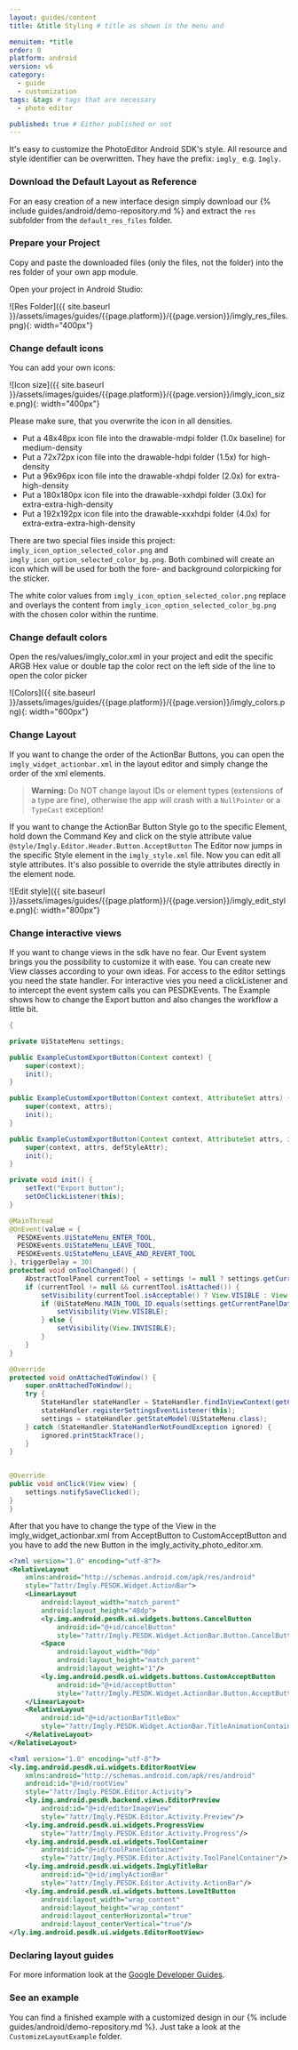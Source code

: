 ```yaml
---
layout: guides/content
title: &title Styling # title as shown in the menu and

menuitem: *title
order: 0
platform: android
version: v6
category:
  - guide
  - customization
tags: &tags # tags that are necessary
  - photo editor

published: true # Either published or not
---
```



It's easy to customize the PhotoEditor Android SDK's style.
​All resource and style identifier can be overwritten. They have the prefix: `imgly_` e.g. `Imgly.`
​
### Download the Default Layout as Reference
For an easy creation of a new interface design simply download our {% include guides/android/demo-repository.md %} and extract the `res` subfolder from the `default_res_files` folder.

### Prepare your Project
Copy and paste the downloaded files (only the files, not the folder) into the res folder of your own app module.

Open your project in Android Studio:

![Res Folder]({{ site.baseurl }}/assets/images/guides/{{page.platform}}/{{page.version}}/imgly_res_files.png){: width="400px"}

### Change default icons

You can add your own icons:

![Icon size]({{ site.baseurl }}/assets/images/guides/{{page.platform}}/{{page.version}}/imgly_icon_size.png){: width="400px"}

Please make sure, that you overwrite the icon in all densities.

* Put a 48x48px icon file into the drawable-mdpi folder (1.0x baseline) for medium-density
* Put a 72x72px icon file into the drawable-hdpi folder \(1.5x) for high-density
* Put a 96x96px icon file into the drawable-xhdpi folder (2.0x) for extra-high-density
* Put a 180x180px icon file into the drawable-xxhdpi folder (3.0x) for extra-extra-high-density
* Put a 192x192px icon file into the drawable-xxxhdpi folder (4.0x) for extra-extra-extra-high-density


There are two special files inside this project: `imgly_icon_option_selected_color.png` and `imgly_icon_option_selected_color_bg.png`.
Both combined will create an icon which will be used for both the fore- and background colorpicking for the sticker.

The white color values from `imgly_icon_option_selected_color.png` replace and overlays the content from `imgly_icon_option_selected_color_bg.png` with the chosen color within the runtime.


### Change default colors

Open the res/values/imgly_color.xml in your project and edit the specific ARGB Hex value or double tap the color rect on the left side of the line to open the color picker

![Colors]({{ site.baseurl }}/assets/images/guides/{{page.platform}}/{{page.version}}/imgly_colors.png){: width="600px"}

### Change Layout

If you want to change the order of the ActionBar Buttons, you can open the `imgly_widget_actionbar.xml` in the layout editor and simply change the order of the xml elements.

> __Warning:__ Do NOT change layout IDs or element types (extensions of a type are fine), otherwise the app will crash with a `NullPointer` or a `TypeCast` exception!

If you want to change the ActionBar Button Style go to the specific Element, hold down the Command Key and click on the style attribute value `@style/Imgly.Editor.Header.Button.AcceptButton`
The Editor now jumps in the specific Style element in the `imgly_style.xml` file.
Now you can edit all style attributes. It's also possible to override the style attributes directly in the element node.

![Edit style]({{ site.baseurl }}/assets/images/guides/{{page.platform}}/{{page.version}}/imgly_edit_style.png){: width="800px"}

### Change interactive views

If you want to change views in the sdk have no fear. Our Event system brings you the possibility to customize it with ease.
You can create new View classes according to your own ideas. For access to the editor settings you need the state handler. For interactive vies you need a clickListener and to intercept the event system calls you can PESDKEvents.
The Example shows how to change the Export button and also changes the workflow a little bit.

```java
{

private UiStateMenu settings;

public ExampleCustomExportButton(Context context) {
    super(context);
    init();
}

public ExampleCustomExportButton(Context context, AttributeSet attrs) {
    super(context, attrs);
    init();
}

public ExampleCustomExportButton(Context context, AttributeSet attrs, int defStyleAttr) {
    super(context, attrs, defStyleAttr);
    init();
}

private void init() {
    setText("Export Button");
    setOnClickListener(this);
}

@MainThread
@OnEvent(value = {
  PESDKEvents.UiStateMenu_ENTER_TOOL,
  PESDKEvents.UiStateMenu_LEAVE_TOOL,
  PESDKEvents.UiStateMenu_LEAVE_AND_REVERT_TOOL
}, triggerDelay = 30)
protected void onToolChanged() {
    AbstractToolPanel currentTool = settings != null ? settings.getCurrentTool() : null;
    if (currentTool != null && currentTool.isAttached()) {
        setVisibility(currentTool.isAcceptable() ? View.VISIBLE : View.GONE);
        if (UiStateMenu.MAIN_TOOL_ID.equals(settings.getCurrentPanelData().getId())) {
            setVisibility(View.VISIBLE);
        } else {
            setVisibility(View.INVISIBLE);
        }
    }
}

@Override
protected void onAttachedToWindow() {
    super.onAttachedToWindow();
    try {
        StateHandler stateHandler = StateHandler.findInViewContext(getContext());
        stateHandler.registerSettingsEventListener(this);
        settings = stateHandler.getStateModel(UiStateMenu.class);
    } catch (StateHandler.StateHandlerNotFoundException ignored) {
        ignored.printStackTrace();
    }
}


@Override
public void onClick(View view) {
    settings.notifySaveClicked();
}
}
```

After that you have to change the type of the View in the imgly_widget_actionbar.xml from AcceptButton to CustomAcceptButton and you have to add the new Button in the imgly_activity_photo_editor.xm.

```xml
<?xml version="1.0" encoding="utf-8"?>
<RelativeLayout
    xmlns:android="http://schemas.android.com/apk/res/android"
    style="?attr/Imgly.PESDK.Widget.ActionBar">
    <LinearLayout
        android:layout_width="match_parent"
        android:layout_height="48dp">
        <ly.img.android.pesdk.ui.widgets.buttons.CancelButton
            android:id="@+id/cancelButton"
            style="?attr/Imgly.PESDK.Widget.ActionBar.Button.CancelButton" />
        <Space
            android:layout_width="0dp"
            android:layout_height="match_parent"
            android:layout_weight="1"/>
        <ly.img.android.pesdk.ui.widgets.buttons.CustomAcceptButton
            android:id="@+id/acceptButton"
            style="?attr/Imgly.PESDK.Widget.ActionBar.Button.AcceptButton" />
    </LinearLayout>
    <RelativeLayout
        android:id="@+id/actionBarTitleBox"
        style="?attr/Imgly.PESDK.Widget.ActionBar.TitleAnimationContainer">
    </RelativeLayout>
</RelativeLayout>
```

```xml
<?xml version="1.0" encoding="utf-8"?>
<ly.img.android.pesdk.ui.widgets.EditorRootView
    xmlns:android="http://schemas.android.com/apk/res/android"
    android:id="@+id/rootView"
    style="?attr/Imgly.PESDK.Editor.Activity">
    <ly.img.android.pesdk.backend.views.EditorPreview
        android:id="@+id/editorImageView"
        style="?attr/Imgly.PESDK.Editor.Activity.Preview"/>
    <ly.img.android.pesdk.ui.widgets.ProgressView
        style="?attr/Imgly.PESDK.Editor.Activity.Progress"/>
    <ly.img.android.pesdk.ui.widgets.ToolContainer
        android:id="@+id/toolPanelContainer"
        style="?attr/Imgly.PESDK.Editor.Activity.ToolPanelContainer"/>
    <ly.img.android.pesdk.ui.widgets.ImgLyTitleBar
        android:id="@+id/imglyActionBar"
        style="?attr/Imgly.PESDK.Editor.Activity.ActionBar"/>
    <ly.img.android.pesdk.ui.widgets.buttons.LoveItButton
        android:layout_width="wrap_content"
        android:layout_height="wrap_content"
        android:layout_centerHorizontal="true"
        android:layout_centerVertical="true"/>
</ly.img.android.pesdk.ui.widgets.EditorRootView>
```


### Declaring layout guides

For more information look at the [Google Developer Guides]( http://developer.android.com/guide/topics/ui/declaring-layout.html).

### See an example

You can find a finished example with a customized design in our {% include guides/android/demo-repository.md %}. Just take a look at the `CustomizeLayoutExample` folder.
